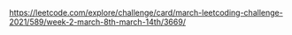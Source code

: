 https://leetcode.com/explore/challenge/card/march-leetcoding-challenge-2021/589/week-2-march-8th-march-14th/3669/
